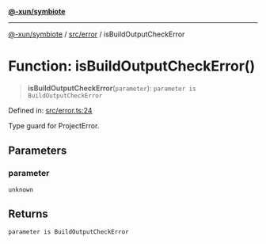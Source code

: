 [**@-xun/symbiote**](../../../README.md)

***

[@-xun/symbiote](../../../README.md) / [src/error](../README.md) / isBuildOutputCheckError

# Function: isBuildOutputCheckError()

> **isBuildOutputCheckError**(`parameter`): `parameter is BuildOutputCheckError`

Defined in: [src/error.ts:24](https://github.com/Xunnamius/symbiote/blob/e3c8f9ab2680e6eaa30465c77954050484c7c41e/src/error.ts#L24)

Type guard for ProjectError.

## Parameters

### parameter

`unknown`

## Returns

`parameter is BuildOutputCheckError`
